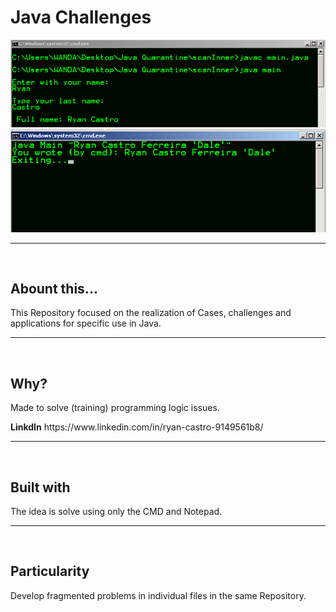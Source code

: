 <h1>Java Challenges</h1>
<img src="img/ScreenS-InnerScanner-on-CMD.PNG">
<img src="img/ScreenS-Param-on-CMD.PNG">

<hr><br>
<h2>Abount this...</h2>
<p>This Repository focused on the realization of Cases, challenges and applications for specific use in Java.</p>

<hr><br>
<h2>Why?</h2>
<p>Made to solve (training) programming logic issues.</p>
<blue><b>LinkdIn</b></blue> https://www.linkedin.com/in/ryan-castro-9149561b8/

<hr><br>
<h2>Built with</h2>
<p>The idea is solve using only the CMD and Notepad.</p>

<hr><br>
<h2>Particularity</h2>
<p>Develop fragmented problems in individual files in the same Repository.</p>